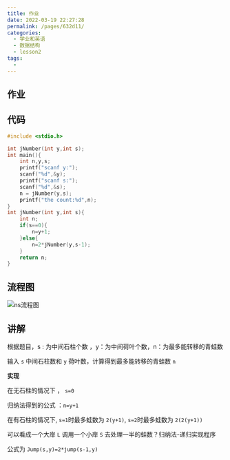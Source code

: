 ```yaml
---
title: 作业
date: 2022-03-19 22:27:28
permalink: /pages/632d11/
categories:
  - 学业和英语
  - 数据结构
  - lesson2
tags:
  - 
---
```

## 作业

## 代码

```c
#include <stdio.h>

int jNumber(int y,int s);
int main(){
    int n,y,s;
    printf("scanf y:");
    scanf("%d",&y);
    printf("scanf s:");
    scanf("%d",&s);
    n = jNumber(y,s);
    printf("the count:%d",n);
}
int jNumber(int y,int s){
    int n;
    if(s==0){
        n=y+1;
    }else{
        n=2*jNumber(y,s-1);
    }
    return n;
}
```

## 流程图

![ns流程图](H:/code-note/docs/04.%E5%AD%A6%E4%B8%9A%E5%92%8C%E8%8B%B1%E8%AF%AD/26.%E6%95%B0%E6%8D%AE%E7%BB%93%E6%9E%84/lesson2/ns%E6%B5%81%E7%A8%8B%E5%9B%BE.png)

## 讲解

根据题目，s : 为中间石柱个数 ，y：为中间荷叶个数，n：为最多能转移的青蛙数

输入 `s` 中间石柱数和 `y` 荷叶数，计算得到最多能转移的青蛙数 `n`

**实现**

在无石柱的情况下 ， `s=0` 

归纳法得到的公式 ：`n=y+1`

在有石柱的情况下, `s=1`时最多蛙数为 `2(y+1)`, `s=2`时最多蛙数为 `2(2(y+1))`

可以看成一个大岸 `L` 调用一个小岸 `S` 去处理一半的蛙数？归纳法-递归实现程序

公式为 `Jump(s,y)=2*jump(s-1,y)`



































